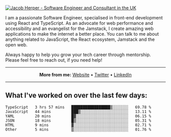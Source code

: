 [![Jacob Herper - Software Engineer and Consultant in the UK](https://res.cloudinary.com/jacobherper/image/upload/v1641506277/gh-image.png)](https://jacobherper.com/)

I am a passionate Software Engineer, specialised in front-end development using React and TypeScript. As an advocate for web performance and accessibility and an evangelist for the Jamstack, I create amazing web applications to make the internet a better place. You can talk to me about anything related to JavaScript, the React ecosystem, Jamstack and the open web.

Always happy to help you grow your tech career through mentorship. Please feel free to reach out, if you need help!

---

<p align="center">
  <strong>More from me:</strong> 
  <a href="https://jacobherper.com/">Website</a> •
  <a href="https://twitter.com/intent/follow?screen_name=jakeherp&tw_p=followbutton">Twitter</a> •
  <a href="https://www.linkedin.com/in/jacobherper/">LinkedIn</a>
</p>

---

## What I've worked on over the last few days:

<!--START_SECTION:waka-->

```text
TypeScript   3 hrs 57 mins   █████████████████▒░░░░░░░   69.78 %
JavaScript   44 mins         ███▒░░░░░░░░░░░░░░░░░░░░░   13.11 %
YAML         20 mins         █▓░░░░░░░░░░░░░░░░░░░░░░░   06.15 %
JSON         18 mins         █▒░░░░░░░░░░░░░░░░░░░░░░░   05.31 %
HTML         9 mins          ▓░░░░░░░░░░░░░░░░░░░░░░░░   02.71 %
Other        5 mins          ▒░░░░░░░░░░░░░░░░░░░░░░░░   01.76 %
```

<!--END_SECTION:waka-->
